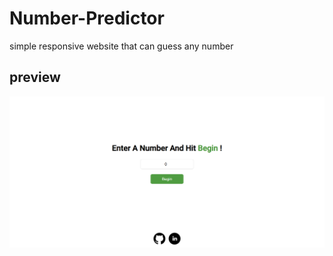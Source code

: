 # Number-Predictor
simple responsive website that can guess any number

## preview 
![preview](assets/preview.PNG)
